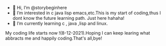 - 👋 Hi, I’m @storybeginhere
- 👀 I’m interested in c java lisp emacs,etc.This is my start of coding,thus I dont know the future learning path. Just here hahaha!
- 🌱 I’m currently learning c , java ,lisp and linux.

My coding life starts now !(8-12-2021).Hoping I can keep learing what abbracts me and happily coding.That's all,bye! 
<!---
storybeginhere/storybeginhere is a ✨ special ✨ repository because its `README.md` (this file) appears on your GitHub profile.
You can click the Preview link to take a look at your changes.
--->
